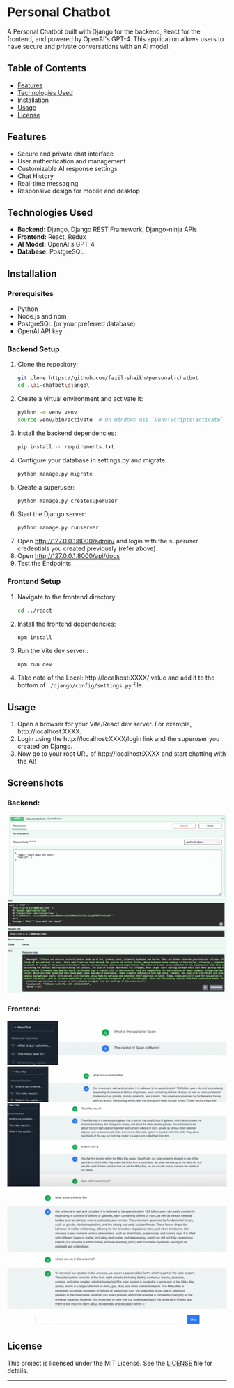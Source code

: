# Personal Chatbot

A Personal Chatbot built with Django for the backend, React for the frontend, and powered by OpenAI's GPT-4. This application allows users to have secure and private conversations with an AI model.

## Table of Contents

- [Features](#features)
- [Technologies Used](#technologies-used)
- [Installation](#installation)
- [Usage](#usage)
- [License](#license)

## Features

- Secure and private chat interface
- User authentication and management
- Customizable AI response settings
- Chat History
- Real-time messaging
- Responsive design for mobile and desktop

## Technologies Used

- **Backend:** Django, Django REST Framework, Django-ninja APIs
- **Frontend:** React, Redux
- **AI Model:** OpenAI's GPT-4
- **Database:** PostgreSQL

## Installation

### Prerequisites

- Python
- Node.js and npm
- PostgreSQL (or your preferred database)
- OpenAI API key

### Backend Setup

1. Clone the repository:
   ```bash
   git clone https://github.com/fazil-shaikh/personal-chatbot
   cd .\ai-chatbot\django\
   ```
2. Create a virtual environment and activate it:
    ```bash
    python -m venv venv
    source venv/bin/activate  # On Windows use `venv\Scripts\activate`
    ```
3. Install the backend dependencies:
    ```bash
    pip install -r requirements.txt
    ```
4. Configure your database in settings.py and migrate:
    ```bash
    python manage.py migrate
    ```
5. Create a superuser:
    ```bash
    python manage.py createsuperuser
    ```
6. Start the Django server:
    ```bash
    python manage.py runserver
    ```
7. Open http://127.0.0.1:8000/admin/ and login with the superuser credentials you created previously (refer above)
8. Open http://127.0.0.1:8000/api/docs
9. Test the Endpoints
   
### Frontend Setup

1. Navigate to the frontend directory:
    ```bash
    cd ../react
    ```
2. Install the frontend dependencies:
    ```bash
    npm install
    ```
3. Run the Vite dev server::
    ```bash
    npm run dev
    ```
4. Take note of the Local: http://localhost:XXXX/ value and add it to the bottom of `./django/config/settings.py` file.
## Usage
1. Open a browser for your Vite/React dev server. For example, http://localhost:XXXX.
2. Login using the http://localhost:XXXX/login link and the superuser you created on Django.
3. Now go to your root URL of http://localhost:XXXX and start chatting with the AI!

## Screenshots

### Backend: 
   ![ChatAPIQuestion](screenshots/chatapiquestion.png)
   ![ChatAPIAnswer](screenshots/chatapianswer.png)

### Frontend: 
   ![ChatLayout1](screenshots/chatlayout1.jpg)
   ![ChatLayout2](screenshots/chatlayout2.jpg)
   ![ChatLayout3](screenshots/chatlayout3.jpg)
   ![ChatLayout4](screenshots/chatlayout4.jpg)
## License

This project is licensed under the MIT License. See the [LICENSE](LICENSE) file for details.

---
